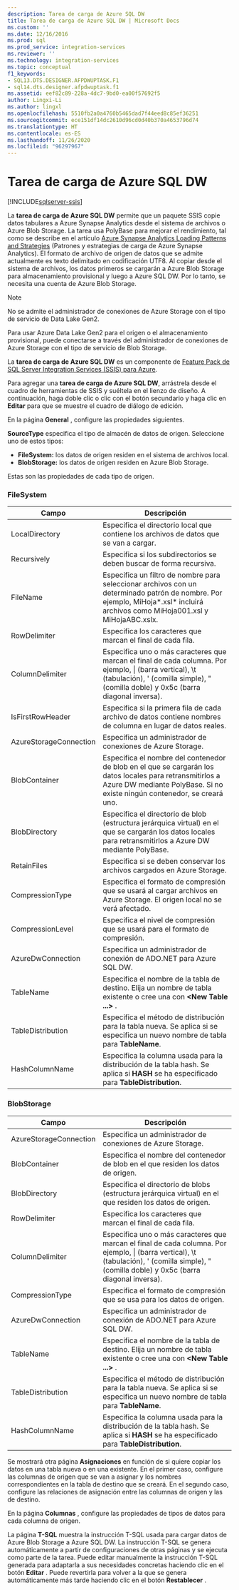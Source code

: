 ```yaml
---
description: Tarea de carga de Azure SQL DW
title: Tarea de carga de Azure SQL DW | Microsoft Docs
ms.custom: ''
ms.date: 12/16/2016
ms.prod: sql
ms.prod_service: integration-services
ms.reviewer: ''
ms.technology: integration-services
ms.topic: conceptual
f1_keywords:
- SQL13.DTS.DESIGNER.AFPDWUPTASK.F1
- sql14.dts.designer.afpdwuptask.f1
ms.assetid: eef82c89-228a-4dc7-9bd0-ea00f57692f5
author: Lingxi-Li
ms.author: lingxl
ms.openlocfilehash: 5510fb2a0a4760b5465dad7f44eed8c85ef36251
ms.sourcegitcommit: ece151df14dc2610d96cd0d40b370a4653796d74
ms.translationtype: HT
ms.contentlocale: es-ES
ms.lasthandoff: 11/26/2020
ms.locfileid: "96297967"
---
```

# <a name="azure-sql-dw-upload-task"></a>Tarea de carga de Azure SQL DW

[!INCLUDE[sqlserver-ssis](../../includes/applies-to-version/sqlserver-ssis.md)]



La **tarea de carga de Azure SQL DW** permite que un paquete SSIS copie datos tabulares a Azure Synapse Analytics desde el sistema de archivos o Azure Blob Storage.
La tarea usa PolyBase para mejorar el rendimiento, tal como se describe en el artículo [Azure Synapse Analytics Loading Patterns and Strategies](/archive/blogs/sqlcat/azure-sql-data-warehouse-loading-patterns-and-strategies) (Patrones y estrategias de carga de Azure Synapse Analytics).
El formato de archivo de origen de datos que se admite actualmente es texto delimitado en codificación UTF8.
Al copiar desde el sistema de archivos, los datos primeros se cargarán a Azure Blob Storage para almacenamiento provisional y luego a Azure SQL DW. Por lo tanto, se necesita una cuenta de Azure Blob Storage.

> [!NOTE]
> No se admite el administrador de conexiones de Azure Storage con el tipo de servicio de Data Lake Gen2.
>
> Para usar Azure Data Lake Gen2 para el origen o el almacenamiento provisional, puede conectarse a través del administrador de conexiones de Azure Storage con el tipo de servicio de Blob Storage.

La **tarea de carga de Azure SQL DW** es un componente de [Feature Pack de SQL Server Integration Services (SSIS) para Azure](../../integration-services/azure-feature-pack-for-integration-services-ssis.md).

Para agregar una **tarea de carga de Azure SQL DW**, arrástrela desde el cuadro de herramientas de SSIS y suéltela en el lienzo de diseño. A continuación, haga doble clic o clic con el botón secundario y haga clic en **Editar** para que se muestre el cuadro de diálogo de edición.

En la página **General** , configure las propiedades siguientes.

**SourceType** especifica el tipo de almacén de datos de origen. Seleccione uno de estos tipos:

* **FileSystem:** los datos de origen residen en el sistema de archivos local.
* **BlobStorage:** los datos de origen residen en Azure Blob Storage.

Estas son las propiedades de cada tipo de origen.

### <a name="filesystem"></a>FileSystem

Campo|Descripción
-----|-----------
LocalDirectory|Especifica el directorio local que contiene los archivos de datos que se van a cargar.
Recursively|Especifica si los subdirectorios se deben buscar de forma recursiva.
FileName|Especifica un filtro de nombre para seleccionar archivos con un determinado patrón de nombre. Por ejemplo, MiHoja*.xsl\* incluirá archivos como MiHoja001.xsl y MiHojaABC.xslx.
RowDelimiter|Especifica los caracteres que marcan el final de cada fila.
ColumnDelimiter|Especifica uno o más caracteres que marcan el final de cada columna. Por ejemplo, &#124; (barra vertical), \t (tabulación), ' (comilla simple), " (comilla doble) y 0x5c (barra diagonal inversa).
IsFirstRowHeader|Especifica si la primera fila de cada archivo de datos contiene nombres de columna en lugar de datos reales.
AzureStorageConnection|Especifica un administrador de conexiones de Azure Storage.
BlobContainer|Especifica el nombre del contenedor de blob en el que se cargarán los datos locales para retransmitirlos a Azure DW mediante PolyBase. Si no existe ningún contenedor, se creará uno.
BlobDirectory|Especifica el directorio de blob (estructura jerárquica virtual) en el que se cargarán los datos locales para retransmitirlos a Azure DW mediante PolyBase.
RetainFiles|Especifica si se deben conservar los archivos cargados en Azure Storage.
CompressionType|Especifica el formato de compresión que se usará al cargar archivos en Azure Storage. El origen local no se verá afectado.
CompressionLevel|Especifica el nivel de compresión que se usará para el formato de compresión.
AzureDwConnection|Especifica un administrador de conexión de ADO.NET para Azure SQL DW.
TableName|Especifica el nombre de la tabla de destino. Elija un nombre de tabla existente o cree una con **\<New Table ...>** .
TableDistribution|Especifica el método de distribución para la tabla nueva. Se aplica si se especifica un nuevo nombre de tabla para **TableName**.
HashColumnName|Especifica la columna usada para la distribución de la tabla hash. Se aplica si **HASH** se ha especificado para **TableDistribution**.

### <a name="blobstorage"></a>BlobStorage

Campo|Descripción
-----|-----------
AzureStorageConnection|Especifica un administrador de conexiones de Azure Storage.
BlobContainer|Especifica el nombre del contenedor de blob en el que residen los datos de origen.
BlobDirectory|Especifica el directorio de blobs (estructura jerárquica virtual) en el que residen los datos de origen.
RowDelimiter|Especifica los caracteres que marcan el final de cada fila.
ColumnDelimiter|Especifica uno o más caracteres que marcan el final de cada columna. Por ejemplo, &#124; (barra vertical), \t (tabulación), ' (comilla simple), " (comilla doble) y 0x5c (barra diagonal inversa).
CompressionType|Especifica el formato de compresión que se usa para los datos de origen.
AzureDwConnection|Especifica un administrador de conexión de ADO.NET para Azure SQL DW.
TableName|Especifica el nombre de la tabla de destino. Elija un nombre de tabla existente o cree una con **\<New Table ...>** .
TableDistribution|Especifica el método de distribución para la tabla nueva. Se aplica si se especifica un nuevo nombre de tabla para **TableName**.
HashColumnName|Especifica la columna usada para la distribución de la tabla hash. Se aplica si **HASH** se ha especificado para **TableDistribution**.

Se mostrará otra página **Asignaciones** en función de si quiere copiar los datos en una tabla nueva o en una existente.
En el primer caso, configure las columnas de origen que se van a asignar y los nombres correspondientes en la tabla de destino que se creará.
En el segundo caso, configure las relaciones de asignación entre las columnas de origen y las de destino.

En la página **Columnas** , configure las propiedades de tipos de datos para cada columna de origen.

La página **T-SQL** muestra la instrucción T-SQL usada para cargar datos de Azure Blob Storage a Azure SQL DW.
La instrucción T-SQL se genera automáticamente a partir de configuraciones de otras páginas y se ejecuta como parte de la tarea.
Puede editar manualmente la instrucción T-SQL generada para adaptarla a sus necesidades concretas haciendo clic en el botón **Editar** .
Puede revertirla para volver a la que se genera automáticamente más tarde haciendo clic en el botón **Restablecer** .